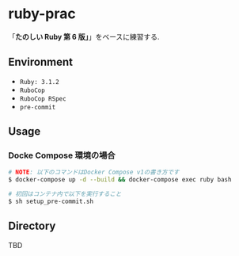 # ruby-prac

「**たのしい Ruby 第 6 版」**」をベースに練習する.

## Environment

- `Ruby: 3.1.2`
- `RuboCop`
- `RuboCop RSpec`
- `pre-commit`

## Usage

### Docke Compose 環境の場合

```sh
# NOTE: 以下のコマンドはDocker Compose v1の書き方です
$ docker-compose up -d --build && docker-compose exec ruby bash

# 初回はコンテナ内で以下を実行すること
$ sh setup_pre-commit.sh
```

## Directory

TBD
